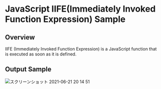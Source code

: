 # JavaScript IIFE(Immediately Invoked Function Expression) Sample

## Overview
IIFE (Immediately Invoked Function Expression) is a JavaScript function that is executed as soon as it is defined.  

## Output Sample
![スクリーンショット 2021-06-21 20 14 51](https://user-images.githubusercontent.com/36861752/122756180-0ba08880-d2d1-11eb-857c-8bb620a666a1.png)

